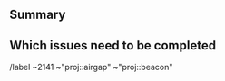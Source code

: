 <!---
1. Before opening a new epic, make sure it isn't a duplicate.

2. Give it a good name, summing up the goal to achieve

3. After creating the epic, also create a label with the same name
on the highest group/project level necessary and add it to this issue as well
--->

## Summary

<!--- What is the greater goal to achieve with this epic? --->

## Which issues need to be completed

<!--- List all issues that need to be done. Example:
- [] papers/airgap/airgap-vault#242+
If you use this format, add the + at the end of the path
--->

<!--- --------------------------------------------------- --->

<!--- these standard labels will be added to this issue, leave it as it is --->

/label ~2141 ~"proj::airgap" ~"proj::beacon"
